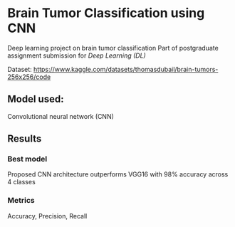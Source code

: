 # Brain Tumor Classification using CNN
Deep learning project on brain tumor classification
Part of postgraduate assignment submission for _Deep Learning (DL)_  
  
Dataset: https://www.kaggle.com/datasets/thomasdubail/brain-tumors-256x256/code

## Model used: 
Convolutional neural network (CNN)

## Results
### Best model
Proposed CNN architecture outperforms VGG16 with 98% accuracy across 4 classes

### Metrics 
Accuracy, Precision, Recall
